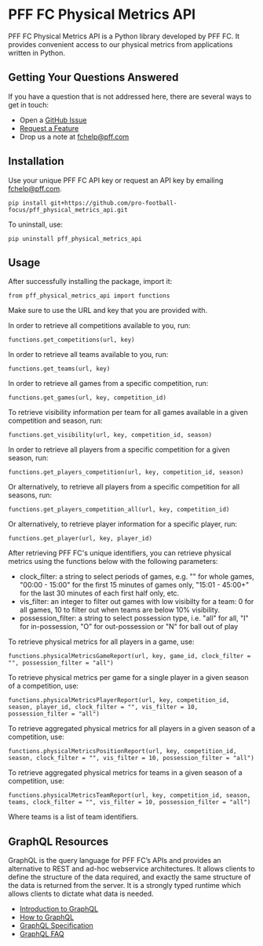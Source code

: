 # PFF FC Physical Metrics API
PFF FC Physical Metrics API is a Python library developed by PFF FC. It provides convenient access to our physical metrics from applications written in Python. 

## Getting Your Questions Answered
If you have a question that is not addressed here, there are several ways to get in touch:
- Open a [GitHub Issue](https://github.com/pro-football-focus/pff_physical_metrics_api/issues)
- [Request a Feature](https://github.com/pro-football-focus/pff_physical_metrics_api/issues)
- Drop us a note at fchelp@pff.com

## Installation
Use your unique PFF FC API key or request an API key by emailing fchelp@pff.com.
```
pip install git+https://github.com/pro-football-focus/pff_physical_metrics_api.git
```
To uninstall, use:
```
pip uninstall pff_physical_metrics_api
```

## Usage
After successfully installing the package, import it:
```
from pff_physical_metrics_api import functions
```
Make sure to use the URL and key that you are provided with.

In order to retrieve all competitions available to you, run:
```
functions.get_competitions(url, key)
```
In order to retrieve all teams available to you, run:
```
functions.get_teams(url, key)
```
In order to retrieve all games from a specific competition, run:
```
functions.get_games(url, key, competition_id)
```
To retrieve visibility information per team for all games available in a given competition and season, run:
```
functions.get_visibility(url, key, competition_id, season)
```
In order to retrieve all players from a specific competition for a given season, run:
```
functions.get_players_competition(url, key, competition_id, season)
```
Or alternatively, to retrieve all players from a specific competition for all seasons, run:
```
functions.get_players_competition_all(url, key, competition_id)
```
Or alternatively, to retrieve player information for a specific player, run:
```
functions.get_player(url, key, player_id)
```

After retrieving PFF FC's unique identifiers, you can retrieve physical metrics using the functions below with the following parameters:
- clock_filter: a string to select periods of games, e.g. "" for whole games, "00:00 - 15:00" for the first 15 minutes of games only, "15:01 - 45:00+" for the last 30 minutes of each first half only, etc.
- vis_filter: an integer to filter out games with low visibilty for a team: 0 for all games, 10 to filter out when teams are below 10% visibility.
- possession_filter: a string to select possession type, i.e. "all" for all, "I" for in-possession, "O" for out-possession or "N" for ball out of play

To retrieve physical metrics for all players in a game, use:
```
functions.physicalMetricsGameReport(url, key, game_id, clock_filter = "", possession_filter = "all")
```
To retrieve physical metrics per game for a single player in a given season of a competition, use:
```
functions.physicalMetricsPlayerReport(url, key, competition_id, season, player_id, clock_filter = "", vis_filter = 10, possession_filter = "all")
```
To retrieve aggregated physical metrics for all players in a given season of a competition, use:
```
functions.physicalMetricsPositionReport(url, key, competition_id, season, clock_filter = "", vis_filter = 10, possession_filter = "all")
```
To retrieve aggregated physical metrics for teams in a given season of a competition, use:
```
functions.physicalMetricsTeamReport(url, key, competition_id, season, teams, clock_filter = "", vis_filter = 10, possession_filter = "all")
```
Where teams is a list of team identifiers.

## GraphQL Resources
GraphQL is the query language for PFF FC’s APIs and provides an alternative to REST and ad-hoc webservice architectures. It allows clients to define the structure of the data required, and exactly the same structure of the data is returned from the server. It is a strongly typed runtime which allows clients to dictate what data is needed.
- [Introduction to GraphQL](https://graphql.org/learn/)
- [How to GraphQL](https://www.howtographql.com/)
- [GraphQL Specification](https://spec.graphql.org/)
- [GraphQL FAQ](https://graphql.org/faq/)
